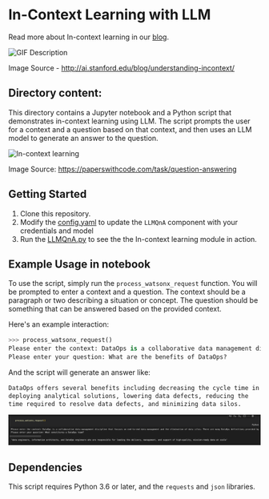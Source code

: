# In-Context Learning with LLM

Read more about In-context learning in our [blog](https://medium.com/towards-generative-ai/understanding-in-context-learning-for-language-models-7086747b8512).

<img src="https://ai.stanford.edu/blog/assets/img/posts/2022-08-01-understanding-incontext/images/image13.gif" alt="GIF Description" width="600" height="400">

Image Source - http://ai.stanford.edu/blog/understanding-incontext/

## Directory content:
This directory contains a Jupyter notebook and a Python script that demonstrates in-context learning using LLM. The script prompts the user for a context and a question based on that context, and then uses an LLM model to generate an answer to the question.

![In-context learning](https://production-media.paperswithcode.com/thumbnails/task/c9598674-b034-477e-b5ec-a7e324336280.jpg) 

Image Source: https://paperswithcode.com/task/question-answering

## Getting Started

1. Clone this repository.
2. Modify the [config.yaml](../config.yaml) to update the `LLMQnA` component with your credentials and model
3. Run the [LLMQnA.py](./LLMQnA.py) to see the the In-context learning module in action.

## Example Usage in notebook

To use the script, simply run the `process_watsonx_request` function. You will be prompted to enter a context and a question. The context should be a paragraph or two describing a situation or concept. The question should be something that can be answered based on the provided context.

Here's an example interaction:

```python
>>> process_watsonx_request()
Please enter the context: DataOps is a collaborative data management discipline that focuses on end-to-end data management and the elimination of data silos...
Please enter your question: What are the benefits of DataOps?
```

And the script will generate an answer like:

```
DataOps offers several benefits including decreasing the cycle time in deploying analytical solutions, lowering data defects, reducing the time required to resolve data defects, and minimizing data silos.
```

![Example interaction](/4.%20In-context%20learning%20using%20LLM/Screenshot/notebook.png)

## Dependencies

This script requires Python 3.6 or later, and the `requests` and `json` libraries.
